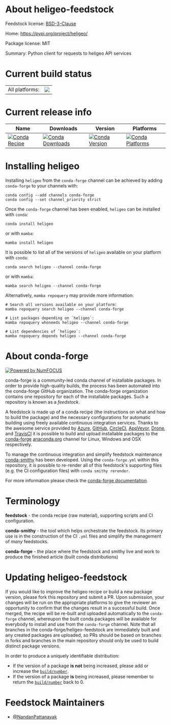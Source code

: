 About heligeo-feedstock
=======================

Feedstock license: [BSD-3-Clause](https://github.com/conda-forge/heligeo-feedstock/blob/main/LICENSE.txt)

Home: https://pypi.org/project/heligeo/

Package license: MIT

Summary: Python client for requests to heligeo API services

Current build status
====================


<table><tr><td>All platforms:</td>
    <td>
      <a href="https://dev.azure.com/conda-forge/feedstock-builds/_build/latest?definitionId=13215&branchName=main">
        <img src="https://dev.azure.com/conda-forge/feedstock-builds/_apis/build/status/heligeo-feedstock?branchName=main">
      </a>
    </td>
  </tr>
</table>

Current release info
====================

| Name | Downloads | Version | Platforms |
| --- | --- | --- | --- |
| [![Conda Recipe](https://img.shields.io/badge/recipe-heligeo-green.svg)](https://anaconda.org/conda-forge/heligeo) | [![Conda Downloads](https://img.shields.io/conda/dn/conda-forge/heligeo.svg)](https://anaconda.org/conda-forge/heligeo) | [![Conda Version](https://img.shields.io/conda/vn/conda-forge/heligeo.svg)](https://anaconda.org/conda-forge/heligeo) | [![Conda Platforms](https://img.shields.io/conda/pn/conda-forge/heligeo.svg)](https://anaconda.org/conda-forge/heligeo) |

Installing heligeo
==================

Installing `heligeo` from the `conda-forge` channel can be achieved by adding `conda-forge` to your channels with:

```
conda config --add channels conda-forge
conda config --set channel_priority strict
```

Once the `conda-forge` channel has been enabled, `heligeo` can be installed with `conda`:

```
conda install heligeo
```

or with `mamba`:

```
mamba install heligeo
```

It is possible to list all of the versions of `heligeo` available on your platform with `conda`:

```
conda search heligeo --channel conda-forge
```

or with `mamba`:

```
mamba search heligeo --channel conda-forge
```

Alternatively, `mamba repoquery` may provide more information:

```
# Search all versions available on your platform:
mamba repoquery search heligeo --channel conda-forge

# List packages depending on `heligeo`:
mamba repoquery whoneeds heligeo --channel conda-forge

# List dependencies of `heligeo`:
mamba repoquery depends heligeo --channel conda-forge
```


About conda-forge
=================

[![Powered by
NumFOCUS](https://img.shields.io/badge/powered%20by-NumFOCUS-orange.svg?style=flat&colorA=E1523D&colorB=007D8A)](https://numfocus.org)

conda-forge is a community-led conda channel of installable packages.
In order to provide high-quality builds, the process has been automated into the
conda-forge GitHub organization. The conda-forge organization contains one repository
for each of the installable packages. Such a repository is known as a *feedstock*.

A feedstock is made up of a conda recipe (the instructions on what and how to build
the package) and the necessary configurations for automatic building using freely
available continuous integration services. Thanks to the awesome service provided by
[Azure](https://azure.microsoft.com/en-us/services/devops/), [GitHub](https://github.com/),
[CircleCI](https://circleci.com/), [AppVeyor](https://www.appveyor.com/),
[Drone](https://cloud.drone.io/welcome), and [TravisCI](https://travis-ci.com/)
it is possible to build and upload installable packages to the
[conda-forge](https://anaconda.org/conda-forge) [anaconda.org](https://anaconda.org/)
channel for Linux, Windows and OSX respectively.

To manage the continuous integration and simplify feedstock maintenance
[conda-smithy](https://github.com/conda-forge/conda-smithy) has been developed.
Using the ``conda-forge.yml`` within this repository, it is possible to re-render all of
this feedstock's supporting files (e.g. the CI configuration files) with ``conda smithy rerender``.

For more information please check the [conda-forge documentation](https://conda-forge.org/docs/).

Terminology
===========

**feedstock** - the conda recipe (raw material), supporting scripts and CI configuration.

**conda-smithy** - the tool which helps orchestrate the feedstock.
                   Its primary use is in the construction of the CI ``.yml`` files
                   and simplify the management of *many* feedstocks.

**conda-forge** - the place where the feedstock and smithy live and work to
                  produce the finished article (built conda distributions)


Updating heligeo-feedstock
==========================

If you would like to improve the heligeo recipe or build a new
package version, please fork this repository and submit a PR. Upon submission,
your changes will be run on the appropriate platforms to give the reviewer an
opportunity to confirm that the changes result in a successful build. Once
merged, the recipe will be re-built and uploaded automatically to the
`conda-forge` channel, whereupon the built conda packages will be available for
everybody to install and use from the `conda-forge` channel.
Note that all branches in the conda-forge/heligeo-feedstock are
immediately built and any created packages are uploaded, so PRs should be based
on branches in forks and branches in the main repository should only be used to
build distinct package versions.

In order to produce a uniquely identifiable distribution:
 * If the version of a package **is not** being increased, please add or increase
   the [``build/number``](https://docs.conda.io/projects/conda-build/en/latest/resources/define-metadata.html#build-number-and-string).
 * If the version of a package **is** being increased, please remember to return
   the [``build/number``](https://docs.conda.io/projects/conda-build/en/latest/resources/define-metadata.html#build-number-and-string)
   back to 0.

Feedstock Maintainers
=====================

* [@NandanPattanayak](https://github.com/NandanPattanayak/)

